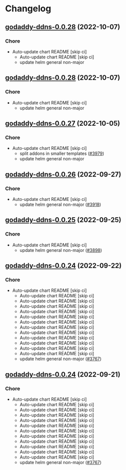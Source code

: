 # Changelog



## [godaddy-ddns-0.0.28](https://github.com/truecharts/charts/compare/godaddy-ddns-0.0.27...godaddy-ddns-0.0.28) (2022-10-07)

### Chore

- Auto-update chart README [skip ci]
  - Auto-update chart README [skip ci]
  - update helm general non-major




## [godaddy-ddns-0.0.28](https://github.com/truecharts/charts/compare/godaddy-ddns-0.0.27...godaddy-ddns-0.0.28) (2022-10-07)

### Chore

- Auto-update chart README [skip ci]
  - update helm general non-major




## [godaddy-ddns-0.0.27](https://github.com/truecharts/charts/compare/godaddy-ddns-0.0.26...godaddy-ddns-0.0.27) (2022-10-05)

### Chore

- Auto-update chart README [skip ci]
  - split addons in smaller templates ([#3979](https://github.com/truecharts/charts/issues/3979))
  - update helm general non-major




## [godaddy-ddns-0.0.26](https://github.com/truecharts/charts/compare/godaddy-ddns-0.0.25...godaddy-ddns-0.0.26) (2022-09-27)

### Chore

- Auto-update chart README [skip ci]
  - update helm general non-major ([#3918](https://github.com/truecharts/charts/issues/3918))




## [godaddy-ddns-0.0.25](https://github.com/truecharts/charts/compare/godaddy-ddns-0.0.24...godaddy-ddns-0.0.25) (2022-09-25)

### Chore

- Auto-update chart README [skip ci]
  - update helm general non-major ([#3898](https://github.com/truecharts/charts/issues/3898))




## [godaddy-ddns-0.0.24](https://github.com/truecharts/charts/compare/godaddy-ddns-0.0.23...godaddy-ddns-0.0.24) (2022-09-22)

### Chore

- Auto-update chart README [skip ci]
  - Auto-update chart README [skip ci]
  - Auto-update chart README [skip ci]
  - Auto-update chart README [skip ci]
  - Auto-update chart README [skip ci]
  - Auto-update chart README [skip ci]
  - Auto-update chart README [skip ci]
  - Auto-update chart README [skip ci]
  - Auto-update chart README [skip ci]
  - Auto-update chart README [skip ci]
  - Auto-update chart README [skip ci]
  - Auto-update chart README [skip ci]
  - Auto-update chart README [skip ci]
  - update helm general non-major ([#3767](https://github.com/truecharts/charts/issues/3767))




## [godaddy-ddns-0.0.24](https://github.com/truecharts/charts/compare/godaddy-ddns-0.0.23...godaddy-ddns-0.0.24) (2022-09-21)

### Chore

- Auto-update chart README [skip ci]
  - Auto-update chart README [skip ci]
  - Auto-update chart README [skip ci]
  - Auto-update chart README [skip ci]
  - Auto-update chart README [skip ci]
  - Auto-update chart README [skip ci]
  - Auto-update chart README [skip ci]
  - Auto-update chart README [skip ci]
  - Auto-update chart README [skip ci]
  - Auto-update chart README [skip ci]
  - Auto-update chart README [skip ci]
  - Auto-update chart README [skip ci]
  - update helm general non-major ([#3767](https://github.com/truecharts/charts/issues/3767))




